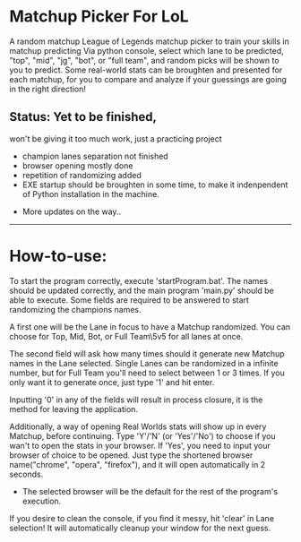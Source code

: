 # Matchup Picker For LoL
A random matchup League of Legends matchup picker to train your skills in matchup predicting
Via python console, select which lane to be predicted, "top", "mid", "jg", "bot", or "full team", and random picks will be shown to you to predict.
Some real-world stats can be broughten and presented for each matchup, for you to compare and analyze if your guessings are going in the right direction!

## Status: Yet to be finished, 
won't be giving it too much work, just a practicing project
* champion lanes separation not finished
* browser opening mostly done
* repetition of randomizing added
* EXE startup should be broughten in some time, to make it indenpendent of Python installation in the machine.

- More updates on the way..

---

# How-to-use:
To start the program correctly, execute 'startProgram.bat'. The names should be updated correctly, and the main program 'main.py' should be able to execute. Some fields are required to be answered to start randomizing the champions names. 

A first one will be the Lane in focus to have a Matchup randomized. 
You can choose for Top, Mid, Bot, or Full Team\5v5 for all lanes at once.

The second field will ask how many times should it generate new Matchup names in the Lane selected.
Single Lanes can be randomized in a infinite number, but for Full Team you'll need to select between 1 or 3 times.
If you only want it to generate once, just type '1' and hit enter.

Inputting '0' in any of the fields will result in process closure, it is the method for leaving the application.

Additionally, a way of opening Real Worlds stats will show up in every Matchup, before continuing.
Type 'Y'/'N' (or 'Yes'/'No') to choose if you wan't to open the stats in your browser.
If 'Yes', you need to input your browser of choice to be opened. Just type the shortened browser name("chrome", "opera", "firefox"), and it will open automatically in 2 seconds.
- The selected browser will be the default for the rest of the program's execution.

If you desire to clean the console, if you find it messy, hit 'clear' in Lane selection! It will automatically cleanup your window for the next guess.